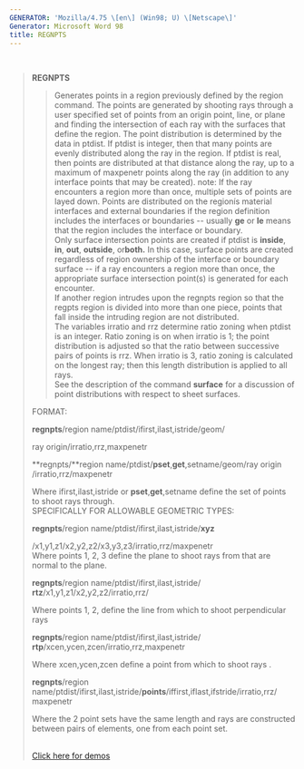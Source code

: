 ```yaml
---
GENERATOR: 'Mozilla/4.75 \[en\] (Win98; U) \[Netscape\]'
Generator: Microsoft Word 98
title: REGNPTS
---
```


 

> **REGNPTS**
>
> > Generates points in a region previously defined by the region
> > command. The points are generated by shooting rays through a user
> > specified set of points from an origin point, line, or plane and
> > finding the intersection of each ray with the surfaces that define
> > the region. The point distribution is determined by the data in
> > ptdist. If ptdist is integer, then that many points are evenly
> > distributed along the ray in the region. If ptdist is real, then
> > points are distributed at that distance along the ray, up to a
> > maximum of maxpenetr points along the ray (in addition to any
> > interface points that may be created). note: If the ray encounters a
> > region more than once, multiple sets of points are layed down.
> > Points are distributed on the regionís material interfaces and
> > external boundaries if the region definition includes the interfaces
> > or boundaries -- usually **ge** or **le** means that the region
> > includes the interface or boundary.\
> > Only surface intersection points are created if ptdist is
> > **inside**, **in**, **out**, **outside**, or**both.** In this case,
> > surface points are created regardless of region ownership of the
> > interface or boundary surface -- if a ray encounters a region more
> > than once, the appropriate surface intersection point(s) is
> > generated for each encounter.\
> > If another region intrudes upon the regnpts region so that the
> > regpts region is divided into more than one piece, points that fall
> > inside the intruding region are not distributed.\
> > The variables irratio and rrz determine ratio zoning when ptdist is
> > an integer. Ratio zoning is on when irratio is 1; the point
> > distribution is adjusted so that the ratio between successive pairs
> > of points is rrz. When irratio is 3, ratio zoning is calculated on
> > the longest ray; then this length distribution is applied to all
> > rays.\
> > See the description of the command **surface** for a discussion of
> > point distributions with respect to sheet surfaces.
>
> FORMAT:
>
> **regnpts**/region name/ptdist/ifirst,ilast,istride/geom/
>
> ray origin/irratio,rrz,maxpenetr
>
> **regnpts/**region name/ptdist/**pset**,**get**,setname/geom/ray
> origin /irratio,rrz/maxpenetr
>
> Where ifirst,ilast,istride or **pset**,**get**,setname define the set
> of points to shoot rays through.\
> SPECIFICALLY FOR ALLOWABLE GEOMETRIC TYPES:
>
> **regnpts**/region name/ptdist/ifirst,ilast,istride/**xyz**
>
> /x1,y1,z1/x2,y2,z2/x3,y3,z3/irratio,rrz/maxpenetr\
> Where points 1, 2, 3 define the plane to shoot rays from that are
> normal to the plane.
>
> **regnpts**/region name/ptdist/ifirst,ilast,istride/
> **rtz**/x1,y1,z1/x2,y2,z2/irratio,rrz/
>
> Where points 1, 2, define the line from which to shoot perpendicular
> rays
>
> **regnpts**/region name/ptdist/ifirst,ilast,istride/\
> **rtp**/xcen,ycen,zcen/irratio,rrz,maxpenetr
>
> Where xcen,ycen,zcen define a point from which to shoot rays .
>
> **regnpts**/region
> name/ptdist/ifirst,ilast,istride/**points**/iffirst,iflast,ifstride/irratio,rrz/
> maxpenetr
>
> Where the 2 point sets have the same length and rays are constructed
> between pairs of elements, one from each point set.\
>  
>
> [Click here for demos](../demos/regnpts/test/html/main_regnpts.html)
